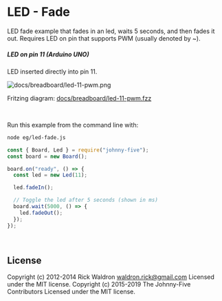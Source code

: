 <!--remove-start-->

# LED - Fade

<!--remove-end-->


LED fade example that fades in an led, waits 5 seconds, and then fades it out. Requires LED on pin that supports PWM (usually denoted by ~).





##### LED on pin 11 (Arduino UNO)


LED inserted directly into pin 11.


![docs/breadboard/led-11-pwm.png](breadboard/led-11-pwm.png)<br>

Fritzing diagram: [docs/breadboard/led-11-pwm.fzz](breadboard/led-11-pwm.fzz)

&nbsp;




Run this example from the command line with:
```bash
node eg/led-fade.js
```


```javascript
const { Board, Led } = require("johnny-five");
const board = new Board();

board.on("ready", () => {
  const led = new Led(11);

  led.fadeIn();

  // Toggle the led after 5 seconds (shown in ms)
  board.wait(5000, () => {
    led.fadeOut();
  });
});

```








&nbsp;

<!--remove-start-->

## License
Copyright (c) 2012-2014 Rick Waldron <waldron.rick@gmail.com>
Licensed under the MIT license.
Copyright (c) 2015-2019 The Johnny-Five Contributors
Licensed under the MIT license.

<!--remove-end-->
